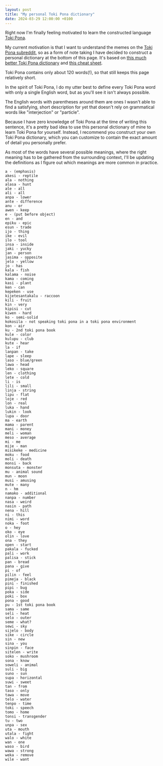 ```yaml
---
layout: post
title: "My personal Toki Pona dictionary"
date: 2024-03-29 12:00:00 +0100
---
```


Right now I'm finally feeling motivated to learn the constructed language [Toki Pona](https://en.wikipedia.org/wiki/Toki_Pona).

My current motivation is that I want to understand the memes on the [Toki Pona subreddit](https://www.reddit.com/r/tokipona/top/?t=all), so as a form of note taking I have decided to construct a personal dictionary at the bottom of this page. It's based on [this much better Toki Pona dictionary](https://lipu-sona.pona.la/dictionary.html) and [this cheat sheet](https://blinry.org/toki-pona-cheat-sheet/toki-pona-cheat-sheet.pdf).

Toki Pona contains only about 120 words(!), so that still keeps this page relatively short.

In the spirit of Toki Pona, I do my utter best to define every Toki Pona word with only a single English word, but as you'll see it isn't always possible.

The English words with parentheses around them are ones I wasn't able to find a satisfying, short description for yet that doesn't rely on grammatical words like "interjection" or "particle".

Because I have zero knowledge of Toki Pona at the time of writing this sentence, it's a pretty bad idea to use this personal dictionary of mine to learn Toki Pona for yourself. Instead, I recommend you construct your own Toki Pona dictionary, which you can customize to contain the exact amount of detail you personally prefer.

As most of the words have several possible meanings, where the right meaning has to be gathered from the surrounding context, I'll be updating the definitions as I figure out which meanings are more common in practice.

```
a - (emphasis)
akesi - reptile
ala - nothing
alasa - hunt
ale - all
ali - all
anpa - lower
ante - difference
anu - or
awen - keep
e - (put before object)
en - and
epiku - epic
esun - trade
ijo - thing
ike - evil
ilo - tool
insa - inside
jaki - yucky
jan - person
jasima - opposite
jelo - yellow
jo - has
kala - fish
kalama - noise
kama - coming
kasi - plant
ken - can
kepeken - use
kijetesantakalu - raccoon
kili - fruit
kin - very
kipisi - cut
kiwen - hard
ko - semi-solid
kokosila - not speaking toki pona in a toki pona environment
kon - air
ku - 2nd toki pona book
kule - color
kulupu - club
kute - hear
la - if
lanpan - take
lape - sleep
laso - blue/green
lawa - head
leko - square
len - clothing
lete - cold
li - is
lili - small
linja - string
lipu - flat
loje - red
lon - real
luka - hand
lukin - look
lupa - door
ma - earth
mama - parent
mani - money
meli - woman
meso - average
mi - me
mije - man
misikeke - medicine
moku - food
moli - death
monsi - back
monsuta - monster
mu - animal sound
mun - moon
musi - amusing
mute - many
n - hm
namako - additional
nanpa - number
nasa - weird
nasin - path
nena - hill
ni - this
nimi - word
noka - foot
o - hey
oko - eye
olin - love
ona - they
open - start
pakala - fucked
pali - work
palisa - stick
pan - bread
pana - give
pi - of
pilin - feel
pimeja - black
pini - finished
pipi - bug
poka - side
poki - box
pona - good
pu - 1st toki pona book
sama - same
seli - heat
selo - outer
seme - what?
sewi - sky
sijelo - body
sike - circle
sin - new
sina - you
sinpin - face
sitelen - write
soko - mushroom
sona - know
soweli - animal
suli - big
suno - sun
supa - horizontal
suwi - sweet
tan - from
taso - only
tawa - move
telo - water
tenpo - time
toki - speech
tomo - home
tonsi - transgender
tu - two
unpa - sex
uta - mouth
utala - fight
walo - white
wan - one
waso - bird
wawa - strong
weka - remove
wile - want
```
